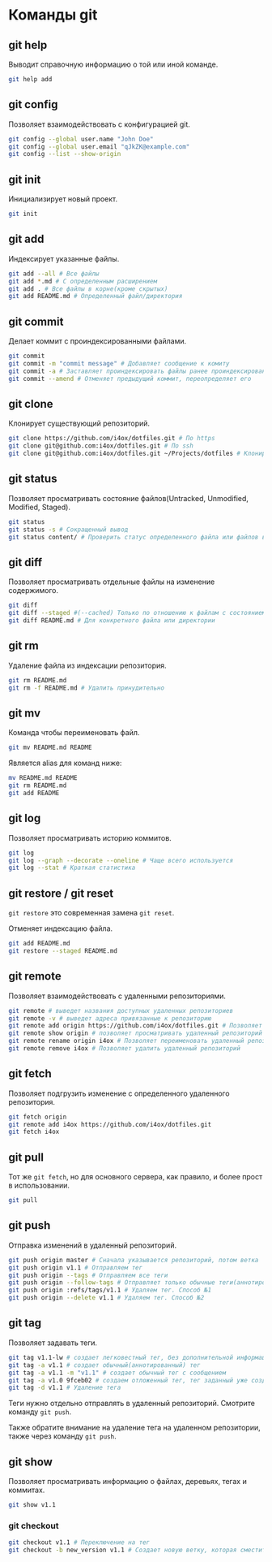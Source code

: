 # Команды git

## git help

Выводит справочную информацию о той или иной команде.

```bash
git help add
```

## git config

Позволяет взаимодействовать с конфигурацией git.

```bash
git config --global user.name "John Doe"
git config --global user.email "qJkZK@example.com"
git config --list --show-origin
```

## git init

Инициализирует новый проект.

```bash
git init
```

## git add

Индексирует указанные файлы.

```bash
git add --all # Все файлы
git add *.md # С определенным расширением
git add . # Все файлы в корне(кроме скрытых)
git add README.md # Определенный файл/директория
```

## git commit

Делает коммит с проиндексированными файлами.

```bash
git commit
git commit -m "commit message" # Добавляет сообщение к комиту
git commit -a # Заставляет проиндексировать файлы ранее проиндексированные в предыдущих коммитах
git commit --amend # Отменяет предыдущий коммит, переопределяет его
```

## git clone

Клонирует существующий репозиторий.

```bash
git clone https://github.com/i4ox/dotfiles.git # По https
git clone git@github.com:i4ox/dotfiles.git # По ssh
git clone git@github.com:i4ox/dotfiles.git ~/Projects/dotfiles # Клонирование в определенное место
```

## git status

Позволяет просматривать состояние файлов(Untracked, Unmodified, Modified, Staged).

```bash
git status
git status -s # Сокращенный вывод
git status content/ # Проверить статус определенного файла или файлов в директории
```

## git diff

Позволяет просматривать отдельные файлы на изменение содержимого.

```bash
git diff
git diff --staged #(--cached) Только по отношению к файлам с состоянием Staged
git diff README.md # Для конкретного файла или директории    
```

## git rm

Удаление файла из индексации репозитория.

```bash
git rm README.md
git rm -f README.md # Удалить принудительно
```

## git mv

Команда чтобы переименовать файл.

```bash
git mv README.md README
```

Является alias для команд ниже:

```bash
mv README.md README
git rm README.md
git add README
```

## git log

Позволяет просматривать историю коммитов.

```bash
git log
git log --graph --decorate --oneline # Чаще всего используется
git log --stat # Краткая статистика
```

## git restore / git reset 

`git restore` это современная замена `git reset`.

Отменяет индексацию файла.

```bash
git add README.md
git restore --staged README.md
```

## git remote

Позволяет взаимодействовать с удаленными репозиториями.

```bash
git remote # выведет названия доступных удаленных репозиториев
git remote -v # выведет адреса привязанные к репозиторию
git remote add origin https://github.com/i4ox/dotfiles.git # Позволяет добавить удаленный репозиторий под именем origin
git remote show origin # позволяет просматривать удаленный репозиторий
git remote rename origin i4ox # Позволяет переименовать удаленный репозиторий
git remote remove i4ox # Позволяет удалить удаленный репозиторий
```

## git fetch

Позволяет подгрузить изменение с определенного удаленного репозитория.

```bash
git fetch origin
git remote add i4ox https://github.com/i4ox/dotfiles.git
git fetch i4ox
```

## git pull

Тот же `git fetch`, но для основного сервера, как правило, и более прост в использовании.

```bash
git pull
```

## git push

Отправка изменений в удаленный репозиторий.

```bash
git push origin master # Сначала указывается репозиторий, потом ветка
git push origin v1.1 # Отправляем тег
git push origin --tags # Отправляем все теги
git push origin --follow-tags # Отправляет только обычные теги(аннотированные)
git push origin :refs/tags/v1.1 # Удаляем тег. Способ №1
git push origin --delete v1.1 # Удаляем тег. Способ №2
```

## git tag

Позволяет задавать теги.

```bash
git tag v1.1-lw # создает легковестный тег, без дополнительной информации
git tag -a v1.1 # создает обычный(аннотированный) тег
git tag -a v1.1 -m "v1.1" # создает обычный тег с сообщением
git tag -a v1.0 9fceb02 # создаем отложенный тег, тег заданный уже созданному коммиту
git tag -d v1.1 # Удаление тега
```

Теги нужно отдельно отправлять в удаленный репозиторий. Смотрите команду `git push`.

Также обратите внимание на удаление тега на удаленном репозитории, также через команду `git push`.

## git show

Позволяет просматривать информацию о файлах, деревьях, тегах и коммитах.

```bash
git show v1.1
```

### git checkout

```bash
git checkout v1.1 # Переключение на тег
git checkout -b new_version v1.1 # Создает новую ветку, которая сместится, если создать коммит, условоно это будет v1.1.1
```
